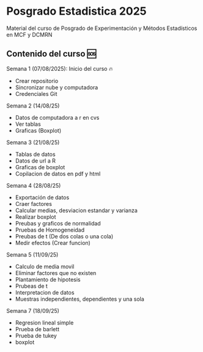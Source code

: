 # Posgrado Estadistica 2025
Material del curso de Posgrado de Experimentación y Métodos Estadísticos en MCF y DCMRN 

## Contenido del curso :sos:

 Semana 1 (07/08/2025): Inicio del curso :fire: 
 + Crear repositorio 
 + Sincronizar nube y computadora
 + Credenciales Git 
 
 
 Semana 2 (14/08/25)
 + Datos de computadora a r en cvs
 + Ver tablas
 + Graficas (Boxplot)
 
 Semana 3 (21/08/25)
 + Tablas de datos
 + Datos de url a R 
 + Graficas de boxplot
 + Copilacion de datos en pdf y html
 
 Semana 4 (28/08/25)
 + Exportación de datos 
 + Craer factores 
 + Calcular medias, desviacion estandar y varianza 
 + Realizar boxplot
 + Preubas y graficos de normalidad 
 + Pruebas de Homogeneidad 
 + Preubas de t (De dos colas o una cola)
 + Medir efectos (Crear funcion)
 
 Semana 5 (11/09/25)
 + Calculo de media movil
 + Eliminar factores que no existen
 + Plantamiento de hipotesis
 + Prubeas de t
 + Interpretacion de datos
 + Muestras independientes, dependientes y una sola

Semana 7 (18/09/25)
+ Regresion lineal simple
+ Prueba de barlett
+ Prueba de tukey
+ boxplot
 
 
 
 
